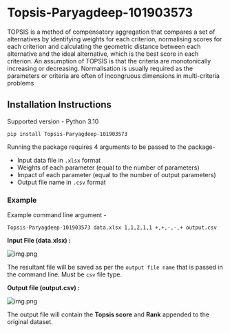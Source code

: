 # Topsis-Paryagdeep-101903573
TOPSIS is a method of compensatory aggregation that compares a set of alternatives by identifying weights for each criterion, normalising scores for each criterion and calculating the geometric distance between each alternative and the ideal alternative, which is the best score in each criterion. An assumption of TOPSIS is that the criteria are monotonically increasing or decreasing. Normalisation is usually required as the parameters or criteria are often of incongruous dimensions in multi-criteria problems

## Installation Instructions 
Supported version - Python 3.10
```
pip install Topsis-Paryagdeep-101903573
```

Running the package requires 4 arguments to be passed to the package-
- Input data file in ```.xlsx``` format
- Weights of each parameter (equal to the number of parameters)
- Impact of each parameter (equal to the number of output parameters)
- Output file name in ```.csv``` format

### Example 

Example command line argument -

```
Topsis-Paryagdeep-101903573 data.xlsx 1,1,2,1,1 +,+,-,-,+ output.csv
```

**Input File (data.xlsx) :**

![img.png](Images/img.png)

The resultant file will be saved as per the ``output file name`` that is passed in the command line. Must be ```csv``` file type.

**Output file (output.csv) :**

![img.png](Images/img2.png)

The output file will contain the **Topsis score** and **Rank** appended to the original dataset.


